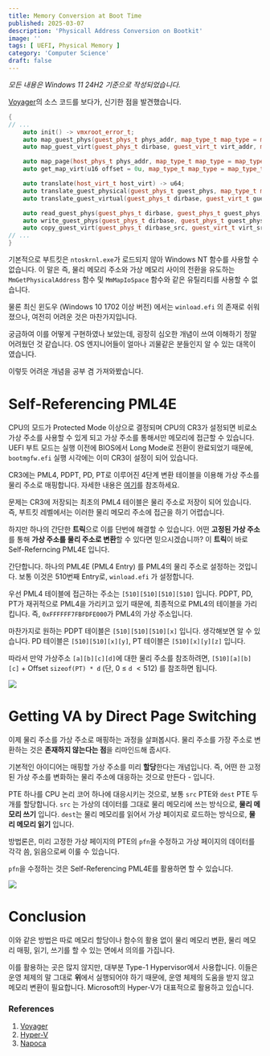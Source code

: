 ```yaml
---
title: Memory Conversion at Boot Time
published: 2025-03-07
description: 'Physicall Address Conversion on Bootkit'
image: ''
tags: [ UEFI, Physical Memory ]
category: 'Computer Science'
draft: false 
---
```


*모든 내용은 Windows 11 24H2 기준으로 작성되었습니다.*

[Voyager](https://github.com/backengineering/Voyager)의 소스 코드를 보다가, 신기한 점을 발견했습니다.

```cpp
{
// ...
    auto init() -> vmxroot_error_t;
    auto map_guest_phys(guest_phys_t phys_addr, map_type_t map_type = map_type_t::map_src) -> u64;
    auto map_guest_virt(guest_phys_t dirbase, guest_virt_t virt_addr, map_type_t map_type = map_type_t::map_src) -> u64;

    auto map_page(host_phys_t phys_addr, map_type_t map_type = map_type_t::map_src) -> u64;
    auto get_map_virt(u16 offset = 0u, map_type_t map_type = map_type_t::map_src) -> u64;

    auto translate(host_virt_t host_virt) -> u64;
    auto translate_guest_physical(guest_phys_t guest_phys, map_type_t map_type = map_type_t::map_src) -> u64;
    auto translate_guest_virtual(guest_phys_t dirbase, guest_virt_t guest_virt, map_type_t map_type = map_type_t::map_src) -> u64;

    auto read_guest_phys(guest_phys_t dirbase, guest_phys_t guest_phys, guest_virt_t guest_virt, u64 size) -> vmxroot_error_t;
    auto write_guest_phys(guest_phys_t dirbase, guest_phys_t guest_phys, guest_virt_t guest_virt, u64 size) -> vmxroot_error_t;
    auto copy_guest_virt(guest_phys_t dirbase_src, guest_virt_t virt_src, guest_virt_t dirbase_dest, guest_virt_t virt_dest, u64 size) -> vmxroot_error_t;
// ...
}
```

기본적으로 부트킷은 `ntoskrnl.exe`가 로드되지 않아 Windows NT 함수를 사용할 수 없습니다. 이 말은 즉, 물리 메모리 주소와 가상 메모리 사이의 전환을 유도하는 `MmGetPhysicalAddress` 함수 및 `MmMapIoSpace` 함수와 같은 유틸리티를 사용할 수 없습니다.

물론 최신 윈도우 (Windows 10 1702 이상 버전) 에서는 `winload.efi` 의 존재로 쉬워졌으나, 여전히 어려운 것은 마찬가지입니다.

궁금하여 이를 어떻게 구현하였나 보았는데, 굉장히 심오한 개념이 쓰여 이해하기 정말 어려웠던 것 같습니다. OS 엔지니어들이 얼마나 괴물같은 분들인지 알 수 있는 대목이였습니다.

이렇듯 어려운 개념을 공부 겸 가져와봤습니다.

# Self-Referencing PML4E

CPU의 모드가 Protected Mode 이상으로 결정되며 CPU의 CR3가 설정되면 비로소 가상 주소를 사용할 수 있게 되고 가상 주소를 통해서만 메모리에 접근할 수 있습니다. UEFI 부트 모드는 실행 이전에 BIOS에서 Long Mode로 전환이 완료되었기 때문에, `bootmgfw.efi` 실행 시각에는 이미 CR3이 설정이 되어 있습니다.

CR3에는 PML4, PDPT, PD, PT로 이루어진 4단계 변환 테이블을 이용해 가상 주소를 물리 주소로 매핑합니다. 자세한 내용은 [여기](https://en.wikipedia.org/wiki/Page_table)를 참조하세요.

문제는 CR3에 저장되는 최초의 PML4 테이블은 물리 주소로 저장이 되어 있습니다. 즉, 부트킷 레벨에서는 이러한 물리 메모리 주소에 접근을 하기 어렵습니다.

하지만 하나의 간단한 **트릭**으로 이를 단번에 해결할 수 있습니다. 어떤 **고정된 가상 주소**를 통해 **가상 주소를 물리 주소로 변환**할 수 있다면 믿으시겠습니까? 이 **트릭**이 바로 Self-Referncing PML4E 입니다.

간단합니다. 하나의 PML4E (PML4 Entry) 를 PML4의 물리 주소로 설정하는 것입니다. 보통 이것은 510번째 Entry로, `winload.efi` 가 설정합니다.

우선 PML4 테이블에 접근하는 주소는 `[510][510][510][510]` 입니다. PDPT, PD, PT가 재귀적으로 PML4을 가리키고 있기 때문에, 최종적으로 PML4의 테이블을 가리킵니다. 즉, `0xFFFFFF7FBFDFE000`가 PML4의 가상 주소입니다.

마찬가지로 원하는 PDPT 테이블은 `[510][510][510][x]` 입니다. 생각해보면 알 수 있습니다.
PD 테이블은 `[510][510][x][y]`, PT 테이블은 `[510][x][y][z]` 입니다.

따라서 만약 가상주소 `[a][b][c][d]`에 대한 물리 주소를 참조하려면, `[510][a][b][c]` + Offset `sizeof(PT) * d` (단, $0$ $\le$ `d` $< 512$) 를 참조하면 됩니다.

<img src="/bootphys/2.png">

# Getting VA by Direct Page Switching

이제 물리 주소를 가상 주소로 매핑하는 과정을 살펴봅시다. 물리 주소를 가장 주소로 변환하는 것은 **존재하지 않는다는 점**을 리마인드해 줍시다.

기본적인 아이디어는 매핑할 가상 주소를 미리 **할당**한다는 개념입니다. 즉, 어떤 한 고정된 가상 주소를 변화하는 물리 주소에 대응하는 것으로 만든다 - 입니다.

PTE 하나를 CPU 논리 코어 하나에 대응시키는 것으로, 보통 `src` PTE와 `dest` PTE 두 개를 할당합니다. `src` 는 가상의 데이터를 그대로 물리 메모리에 쓰는 방식으로, **물리 메모리 쓰기** 입니다. `dest`는 물리 메모리를 읽어서 가상 페이지로 로드하는 방식으로, **물리 메모리 읽기** 입니다.

방법론은, 미리 고정한 가상 페이지의 PTE의 `pfn`을 수정하고 가상 페이지의 데이터를 각각 씀, 읽음으로써 이룰 수 있습니다.

`pfn`을 수정하는 것은 Self-Referencing PML4E를 활용하면 할 수 있습니다.

<img src="/bootphys/3.png">

# Conclusion

이와 같은 방법은 따로 메모리 할당이나 함수의 활용 없이 물리 메모리 변환, 물리 메모리 매핑, 읽기, 쓰기를 할 수 있는 면에서 의의를 가집니다.

이를 활용하는 곳은 많지 않지만, 대부분 Type-1 Hypervisor에서 사용합니다. 이들은 운영 체제의 말 그대로 **위**에서 실행되어야 하기 때문에, 운영 체제의 도움을 받지 않고 메모리 변환이 필요합니다. Microsoft의 Hyper-V가 대표적으로 활용하고 있습니다.

### References
1. [Voyager](https://github.com/backengineering/Voyager)
2. [Hyper-V](https://learn.microsoft.com/ko-kr/windows-server/virtualization/hyper-v/hyper-v-overview)
3. [Napoca](https://github.com/bitdefender/napoca)
